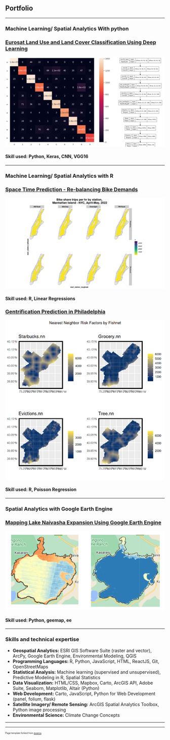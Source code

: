 ## Portfolio

---

### Machine Learning/ Spatial Analytics With python

### [Eurosat Land Use and Land Cover Classification Using Deep Learning](/pdf/Eurosat_Land_Use_and_Land_Cover_Classification_Using_Deep_Learning.pdf)

<img src="images/Land_Use_and_Land_Cover_Classification.png?raw=true"/>

#### Skill used: Python, Keras, CNN, VGG16

---

### Machine Learning/ Spatial Analytics with R

### [Space Time Prediction - Re-balancing Bike Demands](pdf/space-time-prediction-re-balancing-bike-demands.html)
<img src="images/bike share trips per hr by station.png?raw=true"/>

#### Skill used: R, Linear Regressions


### [Gentrification Prediction in Philadelphia](pdf/gentrification-prediction-in-philadelphia.html)
<img src="images/gentrification in philadelphia.png?raw=true"/>

#### Skill used: R, Poisson Regression
---

### Spatial Analytics with Google Earth Engine

### [Mapping Lake Naivasha Expansion Using Google Earth Engine](pdf/Environmental_Change_of_Lake_Naivasha_and_its_Surrounding_Areas-merged.pdf)
<img src="images/Env_Change_Across_Great_Rift_Valley_Lakes.png?raw=true"/>

#### Skill used: Python, geemap, ee

---

### Skills and technical expertise

- **Geospatial Analytics:** ESRI GIS Software Suite (raster and vector), ArcPy, Google Earth Engine, Environmental Modeling, QGIS
- **Programming Languages:** R, Python, JavaScript, HTML, ReactJS, Git, OpenStreetMaps
- **Statistical Analysis:** Machine learning (supervised and unsupervised), Predictive Modeling in R, Spatial Statistics
- **Data Visualization:** HTML/CSS, Mapbox, Carto, ArcGIS API, Adobe Suite, Seaborn, Matplotlib, Altair (Python)
- **Web Development:** Carto, JavaScript, Python for Web Development (panel, folium, flask)
- **Satellite Imagery/ Remote Sensing:** ArcGIS Spatial Analytics Toolbox, Python image processing
- **Environmental Science:** Climate Change Concepts

---




---
<p style="font-size:7px">Page template forked from <a href="https://github.com/evanca/quick-portfolio">evanca</a></p>
<!-- Remove above link if you don't want to attibute -->

